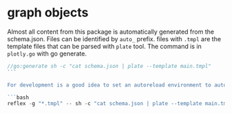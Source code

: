 # graph objects

Almost all content from this package is automatically generated from the schema.json. Files can be identified by `auto_` prefix. files with `.tmpl` are the template files that can be parsed with `plate` tool. The command is in `plotly.go` with go generate.

````go
//go:generate sh -c "cat schema.json | plate --template main.tmpl"
```

For development is a good idea to set an autoreload environment to automatically regenerate the files when something changes. I do it with reflex

```bash
reflex -g "*.tmpl" -- sh -c "cat schema.json | plate --template main.tmpl"
````
